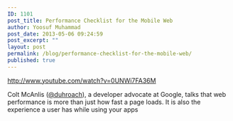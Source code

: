 ```yaml
---
ID: 1101
post_title: Performance Checklist for the Mobile Web
author: Yoosuf Muhammad
post_date: 2013-05-06 09:24:59
post_excerpt: ""
layout: post
permalink: /blog/performance-checklist-for-the-mobile-web/
published: true
---
```

http://www.youtube.com/watch?v=0UNWi7FA36M

Colt McAnlis (<a title="duhroach" href="https://twitter.com/duhroach" target="_blank">@duhroach</a>), a developer advocate at Google, talks that web performance is more than just how fast a page loads. It is also the experience a user has while using your apps
